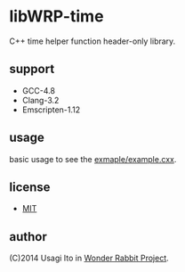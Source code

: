 # libWRP-time

C++ time helper function header-only library.

## support

- GCC-4.8
- Clang-3.2
- Emscripten-1.12

## usage

basic usage to see the [exmaple/example.cxx](example/example.cxx).

## license

- [MIT](LICENSE)

## author

(C)2014 Usagi Ito in [Wonder Rabbit Project](http://www.WonderRabbitProject.net/).
